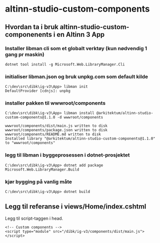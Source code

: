 # altinn-studio-custom-components



## Hvordan ta i bruk altinn-studio-custom-componenents i en Altinn 3 App

### Installer libman cli som et globalt verktøy (kun nødvendig 1 gang pr maskin)

```dotnet tool install -g Microsoft.Web.LibraryManager.Cli```

### initialiser libman.json og bruk unpkg.com som default kilde
```
C:\dev\src\dibk\ig-v3\App> libman init
DefaultProvider [cdnjs]: unpkg
```

### installer pakken til wwwroot/components
```
C:\dev\src\dibk\ig-v3\App> libman install @arkitektum/altinn-studio-custom-components@1.1.0 -d wwwroot/components

wwwroot/components/dist/main.js written to disk
wwwroot/components/package.json written to disk
wwwroot/components/README.md written to disk
Installed library "@arkitektum/altinn-studio-custom-components@1.1.0" to "wwwroot/components"
```

### legg til libman i byggeprosessen i dotnet-prosjektet
```
C:\dev\src\dibk\ig-v3\App> dotnet add package Microsoft.Web.LibraryManager.Build
```

### kjør bygging på vanlig måte
```
C:\dev\src\dibk\ig-v3\App> dotnet build
```

## Legg til referanse i views/Home/index.cshtml

Legg til script-taggen i head.
```
<!-- Custom components -->
<script type="module" src="/dibk/ig-v3/components/dist/main.js"></script>
```